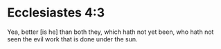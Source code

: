 # Ecclesiastes 4:3

Yea, better [is he] than both they, which hath not yet been, who hath not seen the evil work that is done under the sun.
